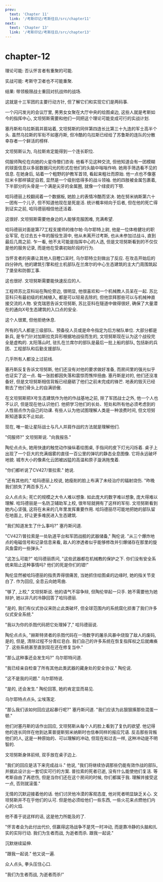 ```yaml
---
prev:
  text: 'Chapter 11'
  link: '/考斯印记/考斯往日/src/chapter11'
next:
  text: 'Chapter 13'
  link: '/考斯印记/考斯往日/src/chapter13'
---
```


# chapter-12

理论可能: 否认怀言者有重聚的可能.

实战可能: 考斯守卫者也不可能重聚.

结果: 带领极限战士重回对抗战帅的战场.

这就是十三军团的主要行动方针, 但了解它们和实现它们是两码事.

一个闪闪发光的会议厅里, 男男女女聚在大厅中央的绘图桌边, 这些人就是考斯如今的指挥中心, 文坦努斯需要和他们一同把这个理论可能变成可行的实战计划.

塞丹斯和乌拉斯肩并肩站着, 文坦努斯的同伴第四连长比第三十九连的军士高半个头. 虽然乌拉斯的军衔不如塞丹斯, 但冷酷的乌拉斯已经给了苏鲁斯的连队的分散幸存者一个鲜活的榜样.

文坦努斯认为, 乌拉斯肯定能得到一个连长职位.

伺服师陶伦在向她的火星侍僧们咨询. 他看不见这种交流, 但他知道会有一团模糊的球面信息以多层数据闪光的形式在他们的头脑中嗡嗡作响. 她用手筛选看不见的信息. 在她身后, 站着一个粗野的护教军首领, 看起来粗壮而原始. 他一点也不像塞拉米卡那样镇定自若, 显然是一个级别低得多的战斗领袖. 他的四肢被金属包裹着, 下半部分的头骨是一个满是尖牙的金属圈, 就像一个绿皮的下颚.

哈玛德丽上校翻阅着一个数据板, 她脸上的表情冷酷而坚决. 她在努米纳斯第六十一团有一个儿子, 但不知道他现在是死是活. 统计概率倾向于后者, 但在他的死亡得到证实之前, 哈玛德丽相信他还活着.

这很好. 文坦努斯需要他身边的人能够克服困难, 充满希望.

哈玛德丽对面是第77工程支援师的维尔帕·乌尔耶特上尉, 他是一位体格健壮的职业军官, 在过去五十年的服役生涯中, 他从未离开过考斯, 也从未参加过战斗, 直到最后几周之前. 乍一看, 他不太可能是指挥中心的人选, 但是文坦努斯看到的不仅仅是他的服务记录, 而是他在受袭初始阶段的行为.

当怀言者的突袭让其他人目瞪口呆时, 乌尔耶特立刻做出了反应. 在攻击开始后的四分钟内, 他的建筑引擎和挖土机部队在兰席尔的中心生态建筑的主大门周围筑起了堡垒和防御工事.

这也很好. 文坦努斯需要能快速反应的人.

工程师苏比亚科站在陶伦旁边, 很明显, 他很喜欢和一个机械教人员呆在一起. 苏比亚科只有最初级的机械植入, 都是可以轻易去除的, 但他崇拜那些可以与机械神直接交流的人物. 安克瑞恩告诉文坦努斯, 苏比亚科在隧道中做得很好, 确保了大量潜在的通向X号生态建筑的入口点的安全.

这个人很累, 但他拒绝休息.

所有的凡人都是三级部队、预备役人员或是命令指定为后方梯队单位. 大部分都是新兵, 是专门针对加斯拉克异形根据地战役而生的, 文坦努斯现在认为这个战役完全是虚构的. 太阳落山时, 驻扎在兰席尔的部队是最后一批上船的部队, 包括新的兵团、工程部队和后勤支援部队.

几乎所有人都没上过前线.

塞丹斯反复告诉文坦努斯, 他们还没有对他的要求做好准备, 而房间里的强光似乎也证实了这一点. 每一张脸都因失落和震惊而憔悴扭曲. 塞丹斯是对的, 他们还没准备好, 但是文坦努斯相信背叛已经磨砺了他们之前未完成的锋芒. 地表的毁灭已经剔去了他们骨头上的自满骄傲.

在文坦努斯把X号生态建筑作为他的作战基地之前, 除了军团战士之外, 他一个人也不认识, 但是现在他认识他们. 他把学习他们的长处、短处和所有他必须考虑到的人性弱点作为自己的功课. 有些人认为他试图理解人类是一种浪费时间, 但文坦努斯知道事实不止如此.

现在, 唯一能让星际战士与凡人并肩作战的方法就是理解他们.

"伺服师?" 文坦努斯说. "向我报告."

陶伦点点头, 她用快速的触觉动作操纵着绘图桌, 手指间的皮下灯光闪烁着. 桌子上出现了一个巨大的充满烟雾的直径一百公里的弹坑的静态全息图像. 它将永远破坏地貌. 城市大小的像素化云团被凶猛的高温和原子漩涡拖曳着.

"你们都听说了CV427/普拉索." 她说.

"还有其他的," 哈玛德丽上校说, 她瘦削的脸上布满了未经治疗的辐射烧伤. "昨晚我们损失了两百多万人."

众人点点头; 死亡的规模之大令人难以想象. 如此庞大的数字难以想象, 庞大得难以理解. 哈玛德丽是一名防卫辅助军上校, 很年轻就拥有了这样的军衔. 文坦努斯看到她内心坚强, 这将在未来的几年里发挥重要作用. 哈玛德丽尽可能地把她的部队留在地面上, 好让更多难民进入生态建筑.

"我们知道发生了什么事吗?" 塞丹斯问道.

"CV427/普拉索是一处轨道平台和军团战舰的武器储备," 陶伦说. "从三个爆炸地点的电磁信号和记录信息来看, 敌人的渗透者似乎能够修改并引爆储存在那里的旋风鱼雷的一些弹头."

"这怎么可能?" 哈玛德丽质问, "这些武器都在机械教的保护之下. 你们没有安全系统来阻止这种事情吗? 他们的死是你们的错!"

陶伦显然被哈玛德丽的指责弄得很痛苦, 当她抓住绘图桌的边缘时, 她的指关节变白了. 作为回应, 全息云向她弯曲.

"够了, 上校," 文坦努斯说. 他的语气不容争辩, 但陶伦举起一只手. 她不需要他为她辩护, 她以非凡的冷静回答了哈玛德丽.

"是的, 我们有仪式协议来防止此类破坏, 但全球范围内的系统腐化损害了我们许多仪式安全系统."

"我以为你的杀戮代码把它处理掉了," 哈玛德丽说.

陶伦点点头, "赫斯特贤者的杀戮代码在一场数字的屠杀风暴中烧毁了敌人的废码, 是的, 但是, 清除过程不分青红皂白. 我们自己的许多系统在恢复指挥权之后就瘫痪了. 这些系统甚至直到现在还在修复当中."

"那么这种事还会发生吗?" 乌尔耶特问道.

"我已经亲自检查了所有其他此类武器的藏身处的安全协议." 陶伦说.

"这不是我的问题." 乌尔耶特说.

"是的, 还会发生." 陶伦回答, 她的肯定显而易见.

乌尔耶特点点头, 尘埃落定.

"那么我们该如何回应这起暴行呢?" 塞丹斯问道. "我们应该为此狠狠揍那些混蛋一顿."

他们对塞丹斯的话作出回应, 文坦努斯从每个人的脸上看到了复仇的欲望. 他记得他的连长同伴在他到达莱普提斯努米纳斯时也信奉同样的报应咒语. 反击那些背叛他们的人, 这是一种原始的、可以理解的冲动, 但现在和过去一样, 这种冲动是不明智的.

文坦努斯身体前倾, 双手放在桌子边上.

"我们的回应是活下来完成战斗." 他说, "我们将继续协调那些仍能有效作战的部队, 并据此设计出一套切实可行的方案. 普拉索的死者已逝, 没有什么能使他们复活. 等考斯自由了再悲伤, 但是当你们还在这个房间的时候, 你们都属于我. 理解并接受这一点, 否则就滚蛋."

无情的沉默迎接着他的话. 他们讨厌他冷漠的客观态度, 他对死者明显缺乏关心. 文坦努斯并不在乎他们的认可. 但是他必须给他们一些东西, 一些火花来点燃他们内心的火焰.

他不善于说这样的话, 这是他力所能及的了.

"怀言者会为此付出代价, 但赢得这场战争不是凭一时冲动, 而是靠冷静的头脑和扎实的实际行动. 我们为生者而战, 为逝者而杀. 跟我一起说."

沉默继续延伸.

"跟我一起说." 他又说一遍.

众人点头, 拳头压住心口.

"我们为生者而战, 为逝者而杀!"

